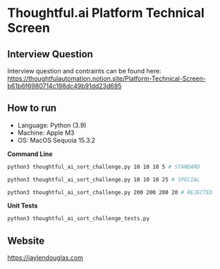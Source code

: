 # Thoughtful.ai Platform Technical Screen

## Interview Question

Interview question and contraints can be found here: https://thoughtfulautomation.notion.site/Platform-Technical-Screen-b61b6f6980714c198dc49b91dd23d695

## How to run

- Language: Python (3.9)
- Machine: Apple M3
- OS: MacOS Sequoia 15.3.2

**Command Line**

```bash
python3 thoughtful_ai_sort_challenge.py 10 10 10 5 # STANDARD
```

```bash
python3 thoughtful_ai_sort_challenge.py 10 10 10 25 # SPECIAL
```

```bash
python3 thoughtful_ai_sort_challenge.py 200 200 200 20 # REJECTED
```

**Unit Tests**

```bash
python3 thoughtful_ai_sort_challenge_tests.py
```

## Website

https://jaylendouglas.com
